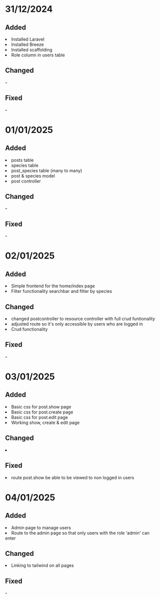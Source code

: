 <h1>31/12/2024</h1>

<h2>Added</h2>
<li>Installed Laravel</li>
<li>Installed Breeze</li>
<li>Installed scaffolding</li>
<li>Role column in users table</li>

<h2>Changed</h2>
<strong>-</strong>

<h2>Fixed</h2>
<strong>-</strong>

<h1>01/01/2025</h1>

<h2>Added</h2>
<li>posts table</li>
<li>species table</li>
<li>post_species table (many to many)</li>
<li>post & species model</li>
<li>post controller</li>

<h2>Changed</h2>
<strong>-</strong>

<h2>Fixed</h2>
<strong>-</strong>

<h1>02/01/2025</h1>

<h2>Added</h2>
<li>Simple frontend for the home/index page</li>
<li>Filter functionality searchbar and filter by species</li>


<h2>Changed</h2>
<li>changed postcontroller to resource controller with full crud funtionality</li>
<li>adjusted route so it's only accessible by users who are logged in</li>
<li>Crud functionality</li>

<h2>Fixed</h2>
<strong>-</strong>

<h1>03/01/2025</h1>

<h2>Added</h2>
<li>Basic css for post.show page</li>
<li>Basic css for post.create page</li>
<li>Basic css for post.edit page</li>
<li>Working show, create & edit page</li>


<h2>Changed</h2>
<li></li>

<h2>Fixed</h2>
<li>route post.show be able to be viewed to non logged in users</li>

<h1>04/01/2025</h1>

<h2>Added</h2>
<li>Admin page to manage users</li>
<li>Route to the admin page so that only users with the role 'admin' can enter</li>

<h2>Changed</h2>
<li>Linking to tailwind on all pages</li>

<h2>Fixed</h2>
<strong>-</strong>
